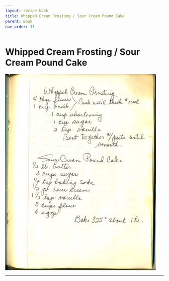 ```yaml
---
layout: recipe-book
title: Whipped Cream Frosting / Sour Cream Pound Cake
parent: Book
nav_order: 31
---
```


# Whipped Cream Frosting / Sour Cream Pound Cake
![Whipped Cream Frosting / Sour Cream Pound Cake](/recipe-images/pages/page-31.jpg)

---

